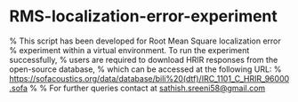 # RMS-localization-error-experiment

% This script has been developed for Root Mean Square localization error
% experiment within a virtual environment. To run the experiment successfully,
% users are required to download HRIR responses from the open-source database, 
% which can be accessed at the following URL: 
% https://sofacoustics.org/data/database/bili%20(dtf)/IRC_1101_C_HRIR_96000.sofa
% 
% For further queries contact at sathish.sreeni58@gmail.com
